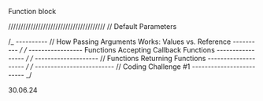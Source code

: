 Function block

///////////////////////////////////////
// Default Parameters

/_ ---------- // How Passing Arguments Works: Values vs. Reference ---------- _/
/_ ----------------- Functions Accepting Callback Functions ----------------- _/
/_ -------------------- // Functions Returning Functions -------------------- _/
/_ ------------------------- // Coding Challenge #1 ------------------------- _/

30.06.24

<!-- ----------- Immidietly Invoked Function Expressions (IIFE) ------------ -->
<!-- ------------------------------ Closures ------------------------------- -->
